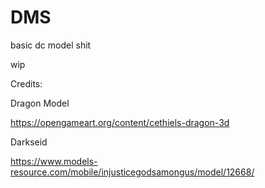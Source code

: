 # DMS
basic dc model shit

wip








Credits:

Dragon Model

https://opengameart.org/content/cethiels-dragon-3d

Darkseid

https://www.models-resource.com/mobile/injusticegodsamongus/model/12668/
